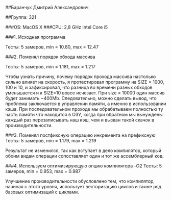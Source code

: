 ##Баранчук Дмитрий Александрович

##Группа: 321

###OS: MacOS X
###CPU: 2,8 GHz Intel Core i5

###1. Исходная программа

Тесты: 5 замеров, min = 10.80, max = 12.47


###2. Поменял порядок обхода массива

Тесты: 5 замеров, min = 1.181, max = 1.217


Чтобы узнать причину, почему порядок прохода массива настолько сильно влияет на скорость, я протестировал программу на SIZE = 1000, 100 и 10, и зафиксировал, что разница во времени разных обходов уменьшается и к SIZE=10 вовсе исчезает. При size = 10000 один массив будет занимать ~400Mb. Следовательно, можно сделать вывод, что проблема заключается в управлении памяти, а именно в использовании кэша. При последовательном проходе мы обрабатываем полностью ту часть памяти что находится в ОЗУ, когда при обратном мы вынуждены каждый раз перезаписывать наш кэш, чем и вызван такой скачок в производительности.


###3. Поменял постфиксную операцию инкремента на префиксную
Тесты: 5 замеров, min = 1.179, max = 1.219


Результат не изменился, так как вступает в дело компилятор, который обоим видам операции сопоставляет один и тот же ассемблерный код.


###4. Используем оптимизирующую опцию компилятора -O2
Тесты: 5 замеров, min = 0.953, max = 0.987


Улучшение производительности обусловлено тем, что компилятор, начиная с этого уровня, использует векторизацию циклов и также ряд базовых оптимизаций с циклами.
